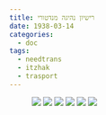 ```yaml
---
title: רישיון נהיגה מנדטורי
date: 1938-03-14
categories:
  - doc
tags:
  - needtrans
  - itzhak
  - trasport
---
```


<figure class="half">
    <a  href="/haskindocs/assets/images/1938-03-14-drivers-licence-1.jpg">
    <img src="/haskindocs/assets/images/1938-03-14-drivers-licence-1.jpg"></a>
    <a  href="/haskindocs/assets/images/1938-03-14-drivers-licence-2.jpg">
    <img src="/haskindocs/assets/images/1938-03-14-drivers-licence-2.jpg"></a>
    <a  href="/haskindocs/assets/images/1938-03-14-drivers-licence-3.jpg">
    <img src="/haskindocs/assets/images/1938-03-14-drivers-licence-3.jpg"></a>
    <a  href="/haskindocs/assets/images/1938-03-14-drivers-licence-4.jpg">
    <img src="/haskindocs/assets/images/1938-03-14-drivers-licence-4.jpg"></a>
    <a  href="/haskindocs/assets/images/1938-03-14-drivers-licence-5.jpg">
    <img src="/haskindocs/assets/images/1938-03-14-drivers-licence-5.jpg"></a>
    <a  href="/haskindocs/assets/images/1938-03-14-drivers-licence-6.jpg">
    <img src="/haskindocs/assets/images/1938-03-14-drivers-licence-6.jpg"></a>
</figure>

